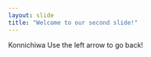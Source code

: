 ```yaml
---
layout: slide
title: "Welcome to our second slide!"
---
```

Konnichiwa
Use the left arrow to go back!
